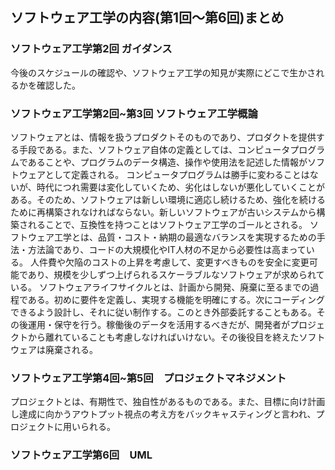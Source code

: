 ## ソフトウェア工学の内容(第1回～第6回)まとめ
### ソフトウェア工学第2回 ガイダンス
 今後のスケジュールの確認や、ソフトウェア工学の知見が実際にどこで生かされるかを確認した。

### ソフトウェア工学第2回~第3回 ソフトウェア工学概論
 ソフトウェアとは、情報を扱うプロダクトそのものであり、プロダクトを提供する手段である。また、ソフトウェア自体の定義としては、コンピュータプログラムであることや、プログラムのデータ構造、操作や使用法を記述した情報がソフトウェアとして定義される。
 コンピュータプログラムは勝手に変わることはないが、時代につれ需要は変化していくため、劣化はしないが悪化していくことがある。そのため、ソフトウェアは新しい環境に適応し続けるため、強化を続けるために再構築されなければならない。新しいソフトウェアが古いシステムから構築されることで、互換性を持つことはソフトウェア工学のゴールとされる。
 ソフトウェア工学とは、品質・コスト・納期の最適なバランスを実現するための手法・方法論であり、コードの大規模化やIT人材の不足から必要性は高まっている。
 人件費や欠陥のコストの上昇を考慮して、変更すべきものを安全に変更可能であり、規模を少しずつ上げられるスケーラブルなソフトウェアが求められている。
 ソフトウェアライフサイクルとは、計画から開発、廃棄に至るまでの過程である。初めに要件を定義し、実現する機能を明確にする。次にコーディングできるよう設計し、それに従い制作する。このとき外部委託することもある。その後運用・保守を行う。稼働後のデータを活用するべきだが、開発者がプロジェクトから離れていることも考慮しなければいけない。その後役目を終えたソフトウェアは廃棄される。

 ### ソフトウェア工学第4回~第5回　プロジェクトマネジメント
 プロジェクトとは、有期性で、独自性があるものである。また、目標に向け計画し達成に向かうアウトプット視点の考え方をバックキャスティングと言われ、プロジェクトに用いられる。
 

 ### ソフトウェア工学第6回　UML

 